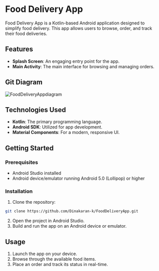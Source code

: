 # Food Delivery App

Food Delivery App is a Kotlin-based Android application designed to simplify food delivery. This app allows users to browse, order, and track their food deliveries.

## Features

- **Splash Screen**: An engaging entry point for the app.
- **Main Activity**: The main interface for browsing and managing orders.

## Git Diagram
![FoodDeliveryAppdiagram](https://github.com/user-attachments/assets/c6f640f7-b088-4143-ad8d-9bb32c2ff667)


## Technologies Used

- **Kotlin**: The primary programming language.
- **Android SDK**: Utilized for app development.
- **Material Components**: For a modern, responsive UI.

## Getting Started

### Prerequisites

- Android Studio installed
- Android device/emulator running Android 5.0 (Lollipop) or higher

### Installation

1. Clone the repository:
```bash
git clone https://github.com/Dinakaran-k/FoodDeliveryApp.git
```

2. Open the project in Android Studio.
3. Build and run the app on an Android device or emulator.


## Usage
1. Launch the app on your device.
2. Browse through the available food items.
3. Place an order and track its status in real-time.
